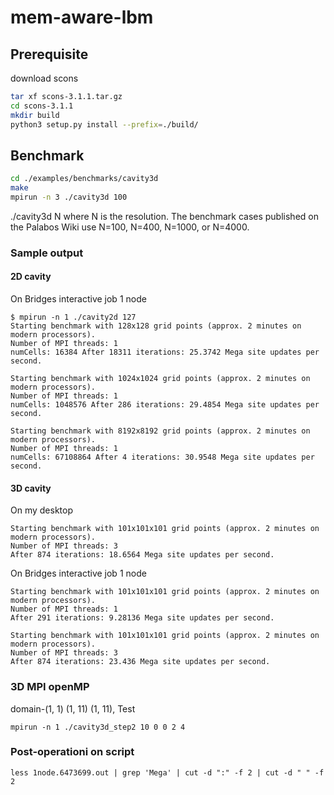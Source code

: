 # mem-aware-lbm

## Prerequisite
download scons
```bash
tar xf scons-3.1.1.tar.gz
cd scons-3.1.1
mkdir build
python3 setup.py install --prefix=./build/
```


## Benchmark
```bash
cd ./examples/benchmarks/cavity3d
make
mpirun -n 3 ./cavity3d 100
```
./cavity3d N
where N is the resolution. The benchmark cases published 
on the Palabos Wiki use N=100, N=400, N=1000, or N=4000.

### Sample output

#### 2D cavity
On Bridges interactive job 1 node
```
$ mpirun -n 1 ./cavity2d 127
Starting benchmark with 128x128 grid points (approx. 2 minutes on modern processors).
Number of MPI threads: 1
numCells: 16384 After 18311 iterations: 25.3742 Mega site updates per second.

Starting benchmark with 1024x1024 grid points (approx. 2 minutes on modern processors).
Number of MPI threads: 1
numCells: 1048576 After 286 iterations: 29.4854 Mega site updates per second.

Starting benchmark with 8192x8192 grid points (approx. 2 minutes on modern processors).
Number of MPI threads: 1
numCells: 67108864 After 4 iterations: 30.9548 Mega site updates per second.

```

#### 3D cavity
On my desktop
```
Starting benchmark with 101x101x101 grid points (approx. 2 minutes on modern processors).
Number of MPI threads: 3
After 874 iterations: 18.6564 Mega site updates per second.
```

On Bridges interactive job 1 node
```
Starting benchmark with 101x101x101 grid points (approx. 2 minutes on modern processors).
Number of MPI threads: 1
After 291 iterations: 9.28136 Mega site updates per second.

Starting benchmark with 101x101x101 grid points (approx. 2 minutes on modern processors).
Number of MPI threads: 3
After 874 iterations: 23.436 Mega site updates per second.
```

### 3D MPI openMP
domain-(1, 1) (1, 11) (1, 11), Test
```
mpirun -n 1 ./cavity3d_step2 10 0 0 2 4
```

### Post-operationi on script
`less 1node.6473699.out | grep 'Mega' | cut -d ":" -f 2 | cut -d " " -f 2`
